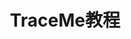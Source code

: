 ---
title: "TraceMe教程"
description: "Develop more available tools to facilitate ecosystem modelling"
draft: false
bg_image: "images/featue-bg.jpg"
---